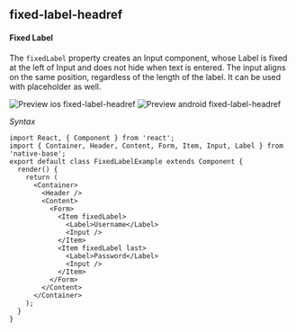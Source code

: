 ## fixed-label-headref
#### Fixed Label

The <code>fixedLabel</code> property creates an Input component, whose Label is fixed at the left of  Input and does not hide when text is entered. The input aligns on the same position, regardless of the length of the label. It can be used with placeholder as well.

![Preview ios fixed-label-headref](https://github.com/GeekyAnts/NativeBase-KitchenSink/raw/v2.5.0/screenshots/ios/input-fixed.png)
![Preview android fixed-label-headref](https://github.com/GeekyAnts/NativeBase-KitchenSink/raw/v2.5.0/screenshots/android/input-fixed.png)

*Syntax*

<pre class="line-numbers"><code class="language-jsx">import React, { Component } from 'react';
import { Container, Header, Content, Form, Item, Input, Label } from 'native-base';
export default class FixedLabelExample extends Component {
  render() {
    return (
      &lt;Container>
        &lt;Header />
        &lt;Content>
          &lt;Form>
            &lt;Item fixedLabel>
              &lt;Label>Username&lt;/Label>
              &lt;Input />
            &lt;/Item>
            &lt;Item fixedLabel last>
              &lt;Label>Password&lt;/Label>
              &lt;Input />
            &lt;/Item>
          &lt;/Form>
        &lt;/Content>
      &lt;/Container>
    );
  }
}</code></pre><br />
